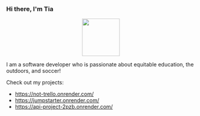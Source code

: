 ### Hi there, I'm Tia 

<div id="header" align="center">
  <img src="https://media.giphy.com/media/6ib6KPmkeAjDTxMxij/giphy.gif" width="100"/>
</div>

I am a software developer who is passionate about equitable education, the outdoors, and soccer!

Check out my projects:
* https://not-trello.onrender.com/
* https://jumpstarter.onrender.com/
* https://api-project-2pzb.onrender.com/

<!--
**tiadoherty/tiadoherty** is a ✨ _special_ ✨ repository because its `README.md` (this file) appears on your GitHub profile.

Here are some ideas to get you started:

- 🔭 I’m currently working on ...
- 🌱 I’m currently learning ...
- 👯 I’m looking to collaborate on ...
- 🤔 I’m looking for help with ...
- 💬 Ask me about ...
- 📫 How to reach me: ...
- 😄 Pronouns: ...
- ⚡ Fun fact: ...
-->

